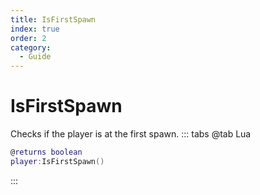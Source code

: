 ```yaml
---
title: IsFirstSpawn
index: true
order: 2
category:
  - Guide
---
```


# IsFirstSpawn
Checks if the player is at the first spawn.
::: tabs
@tab Lua
```lua
@returns boolean
player:IsFirstSpawn()
```

:::